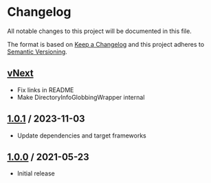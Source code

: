 # Changelog
All notable changes to this project will be documented in this file.

The format is based on [Keep a Changelog](http://keepachangelog.com/en/1.0.0/)
and this project adheres to [Semantic Versioning](http://semver.org/spec/v2.0.0.html).

## [vNext]
- Fix links in README
- Make DirectoryInfoGlobbingWrapper internal

## [1.0.1] / 2023-11-03
- Update dependencies and target frameworks

## [1.0.0] / 2021-05-23
- Initial release

[vNext]: https://github.com/vipentti/Vipentti.IO.Abstractions.FileSystemGlobbing.git/compare/1.0.1...HEAD
[1.0.1]: https://github.com/vipentti/Vipentti.IO.Abstractions.FileSystemGlobbing.git/compare/1.0.0...1.0.1
[1.0.0]: https://github.com/vipentti/Vipentti.IO.Abstractions.FileSystemGlobbing.git/tree/1.0.0

